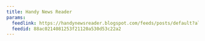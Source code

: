 ```yaml
---
title: Handy News Reader
params:
  feedlink: https://handynewsreader.blogspot.com/feeds/posts/default?alt=rss
  feedid: 88ac0214081253f21120a530d53c22a2
---
```

